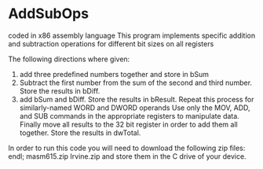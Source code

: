 # AddSubOps
coded in x86 assembly language
This program implements specific addition and subtraction operations for different bit sizes on all registers

The following directions where given:
1) add three predefined numbers together and store in bSum
2) Subtract the first number from the sum of the second and third number. Store the results in bDiff.
3) add bSum and bDiff. Store the results in bResult.
Repeat this process for similarly-named WORD and DWORD operands
Use only the MOV, ADD, and SUB commands in the appropriate registers to manipulate data.
Finally move all results to the 32 bit register in order to add them all together. Store the results in dwTotal.

In order to run this code you will need to download the following zip files: endl;
masm615.zip
Irvine.zip
and store them in the C drive of your device. 
